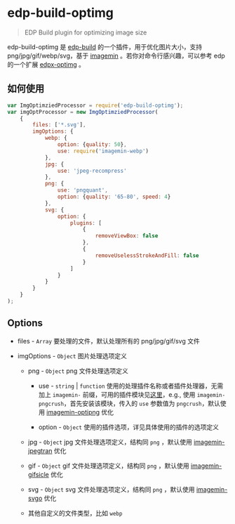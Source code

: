 edp-build-optimg
========

> EDP Build plugin for optimizing image size

edp-build-optimg 是 [edp-build](https://github.com/ecomfe/edp-build) 的一个插件，用于优化图片大小，支持png/jpg/gif/webp/svg，基于 [imagemin](https://github.com/imagemin/imagemin) 。若你对命令行感兴趣，可以参考 edp 的一个扩展 [edpx-optimg](https://github.com/ecomfe/edpx-optimg) 。

## 如何使用

```javascript
var ImgOptimziedProcessor = require('edp-build-optimg');
var imgOptProcessor = new ImgOptimziedProcessor(
    {
        files: ['*.svg'],
        imgOptions: {
            webp: {
                option: {quality: 50},
                use: require('imagemin-webp')
            },
            jpg: {
                use: 'jpeg-recompress'
            },
            png: {
                use: 'pngquant',
                option: {quality: '65-80', speed: 4}
            },
            svg: {
                option: {
                    plugins: [
                        {
                            removeViewBox: false
                        },
                        {
                            removeUselessStrokeAndFill: false
                        }
                    ]
                }
            }
        }
    }
);
```

## Options

* files - `Array` 要处理的文件，默认处理所有的 png/jpg/gif/svg 文件

* imgOptions - `Object` 图片处理选项定义

    * png - `Object` png 文件处理选项定义
    
        - use - `string` | `function` 使用的处理插件名称或者插件处理器，无需加上 `imagemin-` 前缀，可用的插件模块见[这里](https://www.npmjs.com/browse/keyword/imageminplugin)，e.g., 使用 `imagemin-pngcrush`，首先安装该模块，传入的 `use` 参数值为 `pngcrush`，默认使用 [imagemin-optipng](github.com/imagemin/imagemin-optipng) 优化
      
        - option - `Object` 使用的插件选项，详见具体使用的插件的选项定义
        
    * jpg - `Object` jpg 文件处理选项定义，结构同 `png` ，默认使用 [imagemin-jpegtran](https://github.com/imagemin/imagemin-jpegtran) 优化  
    
    * gif - `Object` gif 文件处理选项定义，结构同 `png` ，默认使用 [imagemin-gifsicle](https://github.com/imagemin/imagemin-gifsicle) 优化 
    
    * svg - `Object` svg 文件处理选项定义，结构同 `png` ，默认使用 [imagemin-svgo](https://github.com/imagemin/imagemin-svgo) 优化
    
    * 其他自定义的文件类型，比如 `webp`
